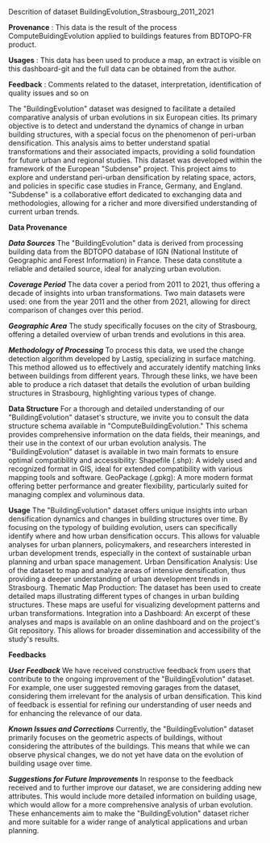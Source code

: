Descrition of dataset BuildingEvolution_Strasbourg_2011_2021

**Provenance** : This data is the result of the process ComputeBuidingEvolution applied to buildings features from BDTOPO-FR product. 

**Usages** : This data has been used to produce a map, an extract is visible on this dashboard-git and the full data can be obtained from the author. 

**Feedback** : Comments related to the dataset, interpretation, identification of quality issues and so on

The "BuildingEvolution" dataset was designed to facilitate a detailed comparative analysis of urban evolutions in six European cities. Its primary objective is to detect and understand the dynamics of change in urban building structures, with a special focus on the phenomenon of peri-urban densification. This analysis aims to better understand spatial transformations and their associated impacts, providing a solid foundation for future urban and regional studies.
This dataset was developed within the framework of the European "Subdense" project. This project aims to explore and understand peri-urban densification by relating space, actors, and policies in specific case studies in France, Germany, and England. "Subdense" is a collaborative effort dedicated to exchanging data and methodologies, allowing for a richer and more diversified understanding of current urban trends.

**Data Provenance**

***Data Sources***
The "BuildingEvolution" data is derived from processing building data from the BDTOPO database of IGN (National Institute of Geographic and Forest Information) in France. These data constitute a reliable and detailed source, ideal for analyzing urban evolution.

***Coverage Period***
The data cover a period from 2011 to 2021, thus offering a decade of insights into urban transformations. Two main datasets were used: one from the year 2011 and the other from 2021, allowing for direct comparison of changes over this period.

***Geographic Area***
The study specifically focuses on the city of Strasbourg, offering a detailed overview of urban trends and evolutions in this area.

***Methodology of Processing***
To process this data, we used the change detection algorithm developed by Lastig, specializing in surface matching. This method allowed us to effectively and accurately identify matching links between buildings from different years. Through these links, we have been able to produce a rich dataset that details the evolution of urban building structures in Strasbourg, highlighting various types of change.

**Data Structure**
For a thorough and detailed understanding of our "BuildingEvolution" dataset's structure, we invite you to consult the data structure schema available in "ComputeBuildingEvolution." This schema provides comprehensive information on the data fields, their meanings, and their use in the context of our urban evolution analysis.
The "BuildingEvolution" dataset is available in two main formats to ensure optimal compatibility and accessibility:
Shapefile (.shp): A widely used and recognized format in GIS, ideal for extended compatibility with various mapping tools and software.
GeoPackage (.gpkg): A more modern format offering better performance and greater flexibility, particularly suited for managing complex and voluminous data.

**Usage**
The "BuildingEvolution" dataset offers unique insights into urban densification dynamics and changes in building structures over time. By focusing on the typology of building evolution, users can specifically identify where and how urban densification occurs. This allows for valuable analyses for urban planners, policymakers, and researchers interested in urban development trends, especially in the context of sustainable urban planning and urban space management.
Urban Densification Analysis: Use of the dataset to map and analyze areas of intensive densification, thus providing a deeper understanding of urban development trends in Strasbourg.
Thematic Map Production: The dataset has been used to create detailed maps illustrating different types of changes in urban building structures. These maps are useful for visualizing development patterns and urban transformations.
Integration into a Dashboard: An excerpt of these analyses and maps is available on an online dashboard and on the project's Git repository. This allows for broader dissemination and accessibility of the study's results.

**Feedbacks**

***User Feedback***
We have received constructive feedback from users that contribute to the ongoing improvement of the "BuildingEvolution" dataset. For example, one user suggested removing garages from the dataset, considering them irrelevant for the analysis of urban densification. This kind of feedback is essential for refining our understanding of user needs and for enhancing the relevance of our data.

***Known Issues and Corrections***
Currently, the "BuildingEvolution" dataset primarily focuses on the geometric aspects of buildings, without considering the attributes of the buildings. This means that while we can observe physical changes, we do not yet have data on the evolution of building usage over time.

***Suggestions for Future Improvements***
In response to the feedback received and to further improve our dataset, we are considering adding new attributes. This would include more detailed information on building usage, which would allow for a more comprehensive analysis of urban evolution. These enhancements aim to make the "BuildingEvolution" dataset richer and more suitable for a wider range of analytical applications and urban planning.

